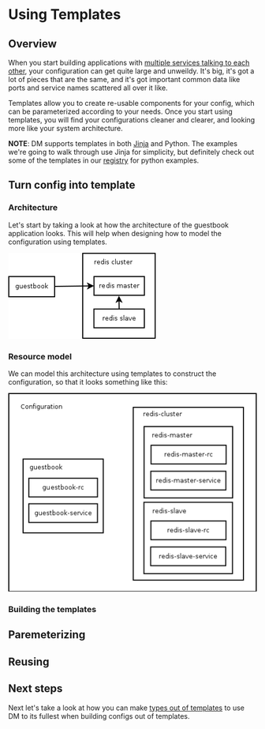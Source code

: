 # Using Templates

## Overview

When you start building applications with
[multiple services talking to each other](connecting-services.md), your
configuration can get quite large and unweildy. It's big, it's got a lot of
pieces that are the same, and it's got important common data like ports and
service names scattered all over it like.

Templates allow you to create re-usable components for your config, which can
be parameterized according to your needs. Once you start using templates, you
will find your configurations cleaner and clearer, and looking more like your
system architecture.

**NOTE**: DM supports templates in both [Jinja](http://jinja.pocoo.org/) and
Python. The examples we're going to walk through use Jinja for simplicity, but
definitely check out some of the templates in our
[registry](https://github.com/kubernetes/application-dm-templates)
for python examples.

## Turn config into template

### Architecture

Let's start by taking a look at how the architecture of the guestbook
application looks. This will help when designing how to model the configuration
using templates.

![Architecture](architecture.png)

### Resource model

We can model this architecture using templates to construct the configuration,
so that it looks something like this:

![Template Architecture](templates.png)

### Building the templates

## Paremeterizing

## Reusing

## Next steps

Next let's take a look at how you can make
[types out of templates](templates-to-types.md) to use DM to its fullest when
building configs out of templates.
